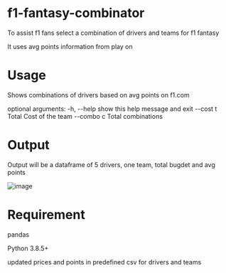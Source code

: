 # f1-fantasy-combinator
To assist f1 fans select a combination of drivers and teams for f1 fantasy

It uses avg points information from play on

# Usage
Shows combinations of drivers based on avg points on f1.com

optional arguments:
  -h, --help  show this help message and exit
  --cost t    Total Cost of the team
  --combo c   Total combinations

# Output
Output will be a dataframe of 5 drivers, one team, total bugdet and avg points 

![image](https://user-images.githubusercontent.com/35831774/131864053-e88e50da-531f-4549-aa7f-d9539f5e4cc2.png)

# Requirement
pandas

Python 3.8.5+

updated prices and points in predefined csv for drivers and teams
